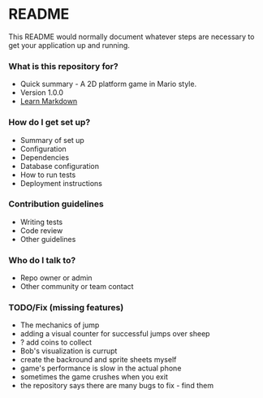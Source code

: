 # README #

This README would normally document whatever steps are necessary to get your application up and running.

### What is this repository for? ###

* Quick summary - A 2D platform game in Mario style.
* Version 1.0.0
* [Learn Markdown](https://bitbucket.org/tutorials/markdowndemo)

### How do I get set up? ###

* Summary of set up
* Configuration
* Dependencies
* Database configuration
* How to run tests
* Deployment instructions

### Contribution guidelines ###

* Writing tests
* Code review
* Other guidelines

### Who do I talk to? ###

* Repo owner or admin
* Other community or team contact


### TODO/Fix (missing features)

* The mechanics of jump
* adding a visual counter for successful jumps over sheep
* ? add coins to collect
* Bob's visualization is currupt 
* create the backround and sprite sheets myself
* game's performance is slow in the actual phone
* sometimes the game crushes when you exit
* the repository says there are many bugs to fix - find them